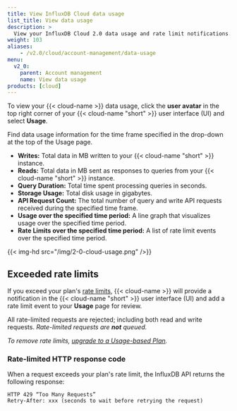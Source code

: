 ```yaml
---
title: View InfluxDB Cloud data usage
list_title: View data usage
description: >
  View your InfluxDB Cloud 2.0 data usage and rate limit notifications.
weight: 103
aliases:
    - /v2.0/cloud/account-management/data-usage
menu:
  v2_0:
    parent: Account management
    name: View data usage
products: [cloud]
---
```


To view your {{< cloud-name >}} data usage, click the **user avatar** in the top
right corner of your {{< cloud-name "short" >}} user interface (UI) and select **Usage**.

Find data usage information for the time frame specified in the drop-down at the top of the Usage page.

- **Writes:** Total data in MB written to your {{< cloud-name "short" >}} instance.
- **Reads:** Total data in MB sent as responses to queries from your {{< cloud-name "short" >}} instance.
- **Query Duration:** Total time spent processing queries in seconds.
- **Storage Usage:** Total disk usage in gigabytes.
- **API Request Count:** The total number of query and write API requests received
  during the specified time frame.
- **Usage over the specified time period:** A line graph that visualizes usage over the specified time period.
- **Rate Limits over the specified time period:** A list of rate limit events over
  the specified time period.

{{< img-hd src="/img/2-0-cloud-usage.png" />}}

## Exceeded rate limits

If you exceed your plan's [rate limits](/v2.0/cloud/pricing-plans/), {{< cloud-name >}}
will provide a notification in the {{< cloud-name "short" >}} user interface (UI)
and add a rate limit event to your **Usage** page for review.

All rate-limited requests are rejected; including both read and write requests.
_Rate-limited requests are **not** queued._

_To remove rate limits, [upgrade to a Usage-based Plan](/v2.0/cloud/account-management/upgrade-to-usage-based-plan/)._

### Rate-limited HTTP response code
When a request exceeds your plan's rate limit, the InfluxDB API returns the following response:

```
HTTP 429 “Too Many Requests”
Retry-After: xxx (seconds to wait before retrying the request)
```
